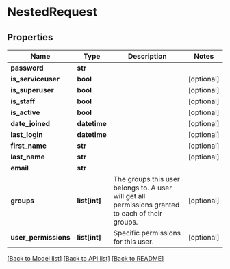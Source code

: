# NestedRequest


## Properties
Name | Type | Description | Notes
------------ | ------------- | ------------- | -------------
**password** | **str** |  | 
**is_serviceuser** | **bool** |  | [optional] 
**is_superuser** | **bool** |  | [optional] 
**is_staff** | **bool** |  | [optional] 
**is_active** | **bool** |  | [optional] 
**date_joined** | **datetime** |  | [optional] 
**last_login** | **datetime** |  | [optional] 
**first_name** | **str** |  | [optional] 
**last_name** | **str** |  | [optional] 
**email** | **str** |  | 
**groups** | **list[int]** | The groups this user belongs to. A user will get all permissions granted to each of their groups. | [optional] 
**user_permissions** | **list[int]** | Specific permissions for this user. | [optional] 

[[Back to Model list]](../README.md#documentation-for-models) [[Back to API list]](../README.md#documentation-for-api-endpoints) [[Back to README]](../README.md)


